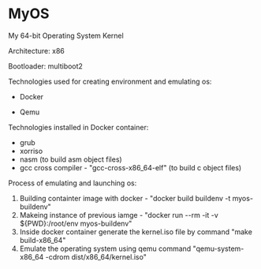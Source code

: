 # MyOS
My 64-bit Operating System Kernel

Architecture: x86

Bootloader: multiboot2


Technologies used for creating environment and emulating os:

- Docker

- Qemu


Technologies installed in Docker container:

- grub
- xorriso
- nasm (to build asm object files)
- gcc cross compiler - "gcc-cross-x86_64-elf" (to build c object files)


Process of emulating and launching os:
1) Building containter image with docker - "docker build buildenv -t myos-buildenv"
2) Makeing instance of previous iamge - "docker run --rm -it -v ${PWD}:/root/env myos-buildenv"
3) Inside docker container generate the kernel.iso file by command "make build-x86_64"
4) Emulate the operating system using qemu command "qemu-system-x86_64 -cdrom dist/x86_64/kernel.iso"




